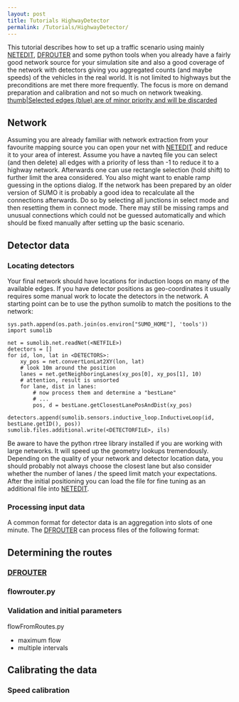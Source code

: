 ```yaml
---
layout: post
title: Tutorials HighwayDetector
permalink: /Tutorials/HighwayDetector/
---
```


This tutorial describes how to set up a traffic scenario using mainly [NETEDIT](/NETEDIT "wikilink"), [DFROUTER](/DFROUTER "wikilink") and some python tools when you already have a fairly good network source for your simulation site and also a good coverage of the network with detectors giving you aggregated counts (and maybe speeds) of the vehicles in the real world. It is not limited to highways but the preconditions are met there more frequently. The focus is more on demand preparation and calibration and not so much on network tweaking. [thumb|Selected edges (blue) are of minor priority and will be discarded](/File:netedit_select_highway.png "wikilink")

Network
-------

Assuming you are already familiar with network extraction from your favourite mapping source you can open your net with [NETEDIT](/NETEDIT "wikilink") and reduce it to your area of interest. Assume you have a navteq file you can select (and then delete) all edges with a priority of less than -1 to reduce it to a highway network. Afterwards one can use rectangle selection (hold shift) to further limit the area considered. You also might want to enable ramp guessing in the options dialog. If the network has been prepared by an older version of SUMO it is probably a good idea to recalculate all the connections afterwards. Do so by selecting all junctions in select mode and then resetting them in connect mode. There may still be missing ramps and unusual connections which could not be guessed automatically and which should be fixed manually after setting up the basic scenario.

Detector data
-------------

### Locating detectors

Your final network should have locations for induction loops on many of the available edges. If you have detector positions as geo-coordinates it usually requires some manual work to locate the detectors in the network. A starting point can be to use the python sumolib to match the positions to the network:

    sys.path.append(os.path.join(os.environ["SUMO_HOME"], 'tools'))
    import sumolib

    net = sumolib.net.readNet(<NETFILE>)
    detectors = []
    for id, lon, lat in <DETECTORS>:
        xy_pos = net.convertLonLat2XY(lon, lat)
        # look 10m around the position
        lanes = net.getNeighboringLanes(xy_pos[0], xy_pos[1], 10)
        # attention, result is unsorted
        for lane, dist in lanes:
            # now process them and determine a "bestLane"
            # ...
            pos, d = bestLane.getClosestLanePosAndDist(xy_pos)
            detectors.append(sumolib.sensors.inductive_loop.InductiveLoop(id, bestLane.getID(), pos))
    sumolib.files.additional.write(<DETECTORFILE>, ils)

Be aware to have the python rtree library installed if you are working with large networks. It will speed up the geometry lookups tremendously. Depending on the quality of your network and detector location data, you should probably not always choose the closest lane but also consider whether the number of lanes / the speed limit match your expectations. After the initial positioning you can load the file for fine tuning as an additional file into [NETEDIT](/NETEDIT "wikilink").

### Processing input data

A common format for detector data is an aggregation into slots of one minute. The [DFROUTER](/DFROUTER "wikilink") can process files of the following format:

Determining the routes
----------------------

### [DFROUTER](/DFROUTER "wikilink")

### flowrouter.py

### Validation and initial parameters

flowFromRoutes.py

-   maximum flow
-   multiple intervals

Calibrating the data
--------------------

### Speed calibration